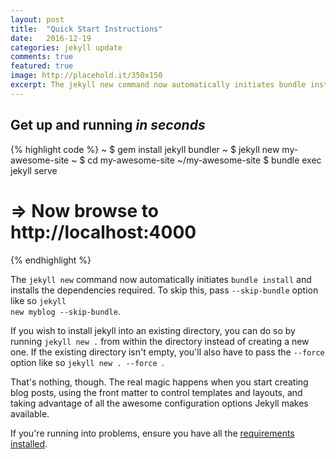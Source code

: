 ```yaml
---
layout: post
title:  "Quick Start Instructions"
date:   2016-12-19 
categories: jekyll update
comments: true
featured: true
image: http://placehold.it/350x150
excerpt: The jekyll new command now automatically initiates bundle install and installs the dependencies required. To skip this, pass --skip-bundle option like so jekyll new myblog --skip-bundle.
---
```


<h2>Get up and running <em>in seconds</em></h2> <!--more-->

{% highlight code %}
~ $ gem install jekyll bundler
~ $ jekyll new my-awesome-site
~ $ cd my-awesome-site
~/my-awesome-site $ bundle exec jekyll serve
# => Now browse to http://localhost:4000
{% endhighlight %}

The <code>jekyll new</code> command now automatically initiates <code>bundle install</code> and installs the dependencies required. To skip this, pass <code>--skip-bundle</code> option like so <code>jekyll new myblog --skip-bundle</code>.

If you wish to install jekyll into an existing directory, you can do so by running <code>jekyll new .</code> from within the directory instead of creating a new one. If the existing directory isn't empty, you'll also have to pass the <code>--force</code> option like so <code>jekyll new . --force </code>.

That's nothing, though. The real magic happens when you start creating blog posts, using the front matter to control templates and layouts, and taking advantage of all the awesome configuration options Jekyll makes available.

If you're running into problems, ensure you have all the [requirements installed][requirements-installed].

[requirements-installed]:https://jekyllrb.com/docs/installation/
